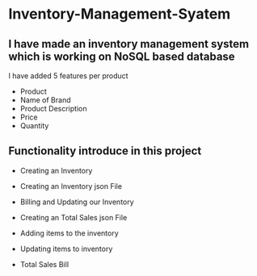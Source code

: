 # Inventory-Management-Syatem

## I have made an inventory management system which is working on NoSQL based database

I have added 5 features per product

* Product
* Name of Brand
* Product Description
* Price
* Quantity



## Functionality introduce in this project

  * Creating an Inventory
  
  * Creating an Inventory json File
  
  * Billing and Updating our Inventory
  
  * Creating an Total Sales json File
  
  * Adding items to the inventory
  
  * Updating items to inventory
  
  * Total Sales Bill
